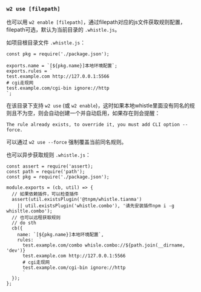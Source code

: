 ### `w2 use [filepath]`
也可以用 `w2 enable [filepath]`，通过filepath对应的js文件获取规则配置，filepath可选，默认为当前目录的 `.whistle.js`。

如项目根目录文件 `.whistle.js`：

```
const pkg = require('./package.json');

exports.name = `[${pkg.name}]本地环境配置`;
exports.rules = `
test.example.com http://127.0.0.1:5566
# cgi走现网
test.example.com/cgi-bin ignore://http
`;
```

在该目录下支持 `w2 use` (或 `w2 enable`)，这时如果本地whistle里面没有同名的规则且不为空，则会自动创建一个并自动启用，如果存在则会提醒：
```
The rule already exists, to override it, you must add CLI option --force.
```

可以通过 `w2 use --force` 强制覆盖当前同名规则。

也可以异步获取规则 `.whistle.js`：

```
const assert = require('assert);
const path = require('path');
const pkg = require('./package.json');

module.exports = (cb, util) => {
  // 如果依赖插件，可以检查插件
  assert(util.existsPlugin('@tnpm/whistle.tianma')
    || util.existsPlugin('whistle.combo'), '请先安装插件npm i -g whisltle.combo');
  // 也可以远程获取规则
  // do sth
  cb({
    name: `[${pkg.name}]本地环境配置`,
    rules:  `
      test.example.com/combo whisle.combo://${path.join(__dirname, 'dev')}
      test.example.com http://127.0.0.1:5566
      # cgi走现网
      test.example.com/cgi-bin ignore://http
      `
  });
};
```
